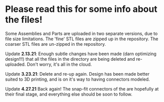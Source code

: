 # Please read this for some info about the files!
Some Assemblies and Parts are uploaded in two separate versions, due to file size limitations. The 'fine' STL files are zipped up in the repository. The coarser STL files are un-zipped in the repository.

Update **2.13.21**: Enough subtle changes have been made (darn optimizing design!!!) that all the files in the directory are being deleted and re-uploaded. Don't worry, it's all in the cloud.

Update **3.23.21**: Delete and re-up again. Design has been made better suited to 3D printing, and is on it's way to having connectors modeled.

Update **4.27.21** Back again! The snap-fit connectors of the are hopefully at their final stage, and everything else should be soon to follow.
